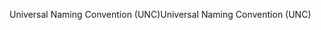 <span data-ttu-id="99359-101">Universal Naming Convention (UNC)</span><span class="sxs-lookup"><span data-stu-id="99359-101">Universal Naming Convention (UNC)</span></span>